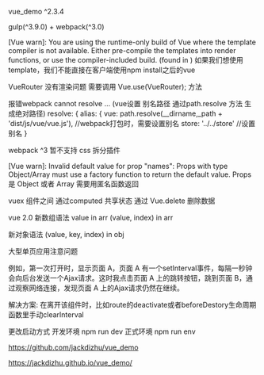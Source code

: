 
vue_demo ^2.3.4

gulp(^3.9.0) + webpack(^3.0)

[Vue warn]: You are using the runtime-only build of Vue where the template compiler is not available. Either pre-compile the templates into render functions, or use the compiler-included build.
    (found in <Root>)
如果我们想使用template，我们不能直接在客户端使用npm install之后的vue

VueRouter 没有渲染问题  需要调用 Vue.use(VueRouter); 方法

报错webpack cannot resolve ... (vue设置 别名路径 通过path.resolve 方法 生成绝对路径)
  resolve: {
      alias: {
          vue: path.resolve(__dirname,_path + 'dist/js/vue/vue.js'), //webpack打包时，需要设置别名
          store: '../../store' //设置别名
      }

webpack ^3 暂不支持 css 拆分插件

[Vue warn]: Invalid default value for prop "names": Props with type Object/Array must use a factory function to return the default value.
Props 是 Object 或者 Array 需要用匿名函数返回

vuex 组件之间 通过computed 共享状态
通过 Vue.delete 删除数据

vue 2.0
新数组语法 
value in arr 
(value, index) in arr

新对象语法 
(value, key, index) in obj

大型单页应用注意问题

  例如，第一次打开时，显示页面 A，页面 A 有一个setInterval事件，每隔一秒钟会向后台发送一个Ajax请求。这时我点击页面 A 上的跳转按钮，跳到页面 B，通过观察网络连接，发现页面 A 上的Ajax请求仍然在继续。

  解决方案: 在离开该组件时，比如route的deactivate或者beforeDestory生命周期函数里手动clearInterval

更改启动方式 开发环境 npm run dev  正式环境 npm run env

https://github.com/jackdizhu/vue_demo

https://jackdizhu.github.io/vue_demo/



